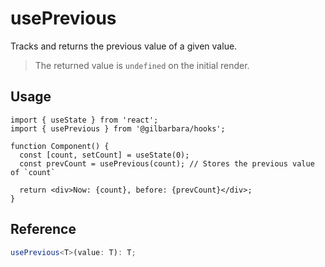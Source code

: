 # usePrevious

Tracks and returns the previous value of a given value.

> The returned value is `undefined` on the initial render.

## Usage

```tsx
import { useState } from 'react';
import { usePrevious } from '@gilbarbara/hooks';

function Component() {
  const [count, setCount] = useState(0);
  const prevCount = usePrevious(count); // Stores the previous value of `count`

  return <div>Now: {count}, before: {prevCount}</div>;
}
```

## Reference

```typescript
usePrevious<T>(value: T): T;
```
